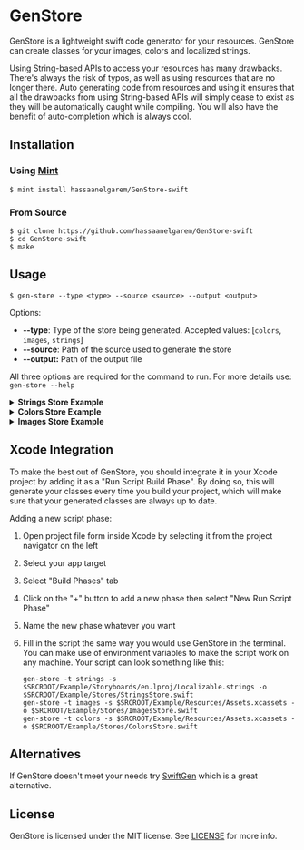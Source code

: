 # GenStore

GenStore is a lightweight swift code generator for your resources. GenStore can create classes for your images, colors and localized strings.

Using String-based APIs to access your resources has many drawbacks. There's always the risk of typos, as well as using resources that are no longer there. Auto generating code from resources and using it ensures that all the drawbacks from using String-based APIs will simply cease to exist as they will be automatically caught while compiling. You will also have the benefit of auto-completion which is always cool.

## Installation

### Using [Mint](https://github.com/yonaskolb/Mint)

```shell
$ mint install hassaanelgarem/GenStore-swift
```

### From Source

```shell
$ git clone https://github.com/hassaanelgarem/GenStore-swift
$ cd GenStore-swift
$ make
```

## Usage

```shell
$ gen-store --type <type> --source <source> --output <output>
```

Options:

- **--type**: Type of the store being generated. Accepted values: [`colors`, `images`, `strings`]
- **--source**: Path of the source used to generate the store
- **--output:** Path of the output file

All three options are required for the command to run.
For more details use: `gen-store --help`

<details>
  <summary><strong>Strings Store Example</strong></summary>
  <br>
  To generate a swift class from a .strings file use the following command:

```shell
$ gen-store --type strings --source Localizable.strings --output StringsStore.swift
```

Given the following `Localizable.strings` file:

```
"jim" = "Bears. Beets. Battlestar Galactica.";
"dwight" = "Identity theft is not a joke, Jim!";
```

The generated code will look like this:

```swift
class StringsStore {

    static let jim = "jim".localized
    static let dwight = "dwight".localized

}

fileprivate extension String {
    var localized: String {
        return NSLocalizedString(self, comment: "")
    }
}
```

And now you can use it this way in your code:

```swift
let message = StringsStore.jim
let reply = StringsStore.dwight
```
  
  ---
</details>

<details>
  <summary><strong>Colors Store Example</strong></summary>
  <br>
To generate a swift class represting your colors from an xcassets file use the following command:

```shell
$ gen-store --type colors --source Colors.xcasseets --output ColorsStore.swift
```

Given the following `Colors.xcasseets` file:

<img width="50%" alt="Colors xcasseets" src="https://user-images.githubusercontent.com/25306722/135378420-6b8789ea-6eae-464d-8028-143e80e23af5.png">

The generated code will look like this:

```swift
class ColorsStore {

    static let dijonMustard: UIColor = Self.unwrappedColor(named: "dijonMustard")
    static let spicyBrown: UIColor = Self.unwrappedColor(named: "spicyBrown")
    static let yellowMustard: UIColor = Self.unwrappedColor(named: "yellowMustard")

    static func unwrappedColor(named name: String) -> UIColor {
        guard let color = UIColor(named: name) else {
            print("[ERROR] - Color with name (\"\(name)\") not found in assets cataloug")
            return UIColor.white
        }
        return color
    }
}
```

And now you can use it this way in your code:

```swift
let shirtColor = ColorsStore.spicyBrown
```
  
  ---
</details>

<details>
  <summary><strong>Images Store Example</strong></summary>
  <br>
To generate a swift class represting your images from an xcassets file use the following command:

```shell
$ gen-store --type images --source Images.xcasseets --output ImagesStore.swift
```

Given the following `Images.xcasseets` file:

<img width="50%" alt="Images xcasseets" src="https://user-images.githubusercontent.com/25306722/135378456-8872f6ae-09ee-4d22-b52c-5f990e94a9ca.png">

The generated code will look like this:

```swift
class ImagesStore {

    static let babiesPoster: UIImage? = UIImage(named: "babiesPoster")
    static let chairModel: UIImage? = UIImage(named: "chairModel")

}
```

And now you can use it this way in your code:

```swift
let theOne = ImagesStore.chairModel
```
  
  ---
</details>

## Xcode Integration

To make the best out of GenStore, you should integrate it in your Xcode project by adding it as a "Run Script Build Phase". By doing so, this will generate your classes every time you build your project, which will make sure that your generated classes are always up to date.

Adding a new script phase:

1. Open project file form inside Xcode by selecting it from the project navigator on the left
2. Select your app target
3. Select "Build Phases" tab
4. Click on the "+" button to add a new phase then select "New Run Script Phase"
5. Name the new phase whatever you want
6. Fill in the script the same way you would use GenStore in the terminal. You can make use of environment variables to make the script work on any machine. Your script can look something like this:
    
    ```shell
    gen-store -t strings -s $SRCROOT/Example/Storyboards/en.lproj/Localizable.strings -o $SRCROOT/Example/Stores/StringsStore.swift
    gen-store -t images -s $SRCROOT/Example/Resources/Assets.xcassets -o $SRCROOT/Example/Stores/ImagesStore.swift
    gen-store -t colors -s $SRCROOT/Example/Resources/Assets.xcassets -o $SRCROOT/Example/Stores/ColorsStore.swift
    ```
    

## Alternatives

If GenStore doesn't meet your needs try [SwiftGen](https://github.com/SwiftGen/SwiftGen) which is a great alternative.

## License

GenStore is licensed under the MIT license. See [LICENSE](LICENSE) for more info.
